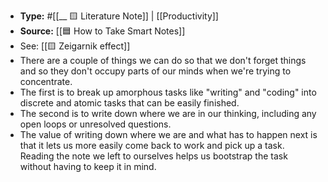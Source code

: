 - **Type:** #[[__ 🟨 Literature Note]] | [[Productivity]]
- **Source:** [[🟦 How to Take Smart Notes]] 
- See: [[🟨 Zeigarnik effect]]
- There are a couple of things we can do so that we don't forget things and so they don't occupy parts of our minds when we're trying to concentrate.
- The first is to break up amorphous tasks like "writing" and "coding" into discrete and atomic tasks that can be easily finished.
- The second is to write down where we are in our thinking, including any open loops or unresolved questions.
- The value of writing down where we are and what has to happen next is that it lets us more easily come back to work and pick up a task. Reading the note we left to ourselves helps us bootstrap the task without having to keep it in mind.
